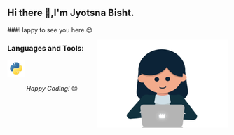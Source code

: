 ## Hi there 👋,I'm Jyotsna Bisht.
###Happy to see you here.😊
<!--
**mystique24/mystique24** is a ✨ _special_ ✨ repository because its `README.md` (this file) appears on your GitHub profile.

Here are some ideas to get you started:

-🔭 I’m currently working on Data Engineering and Data Analysis.
- 🌱 I’m currently learning github and data science.
- 🤔 I’m looking for help with data science projects.
- 💬 Ask me about story building and visualization.
- 📫 How to reach me: jyotsnabisht24@gmail.com
-->

<img align="right" height="200" width="300" alt="" src="https://github.com/aastharawat/aastharawat/blob/master/6888372964aafeed19614984af6efd9d_i-passed-every-coding-challenge-at-flatiron-school-on-my-first-try-_800-600.gif" />



### Languages and Tools:

<code><img height="40" width="40" src="https://raw.githubusercontent.com/github/explore/80688e429a7d4ef2fca1e82350fe8e3517d3494d/topics/python/python.png" alt="python"></code>

<div align="center">


<i>Happy Coding!</i> 😊

</div>
